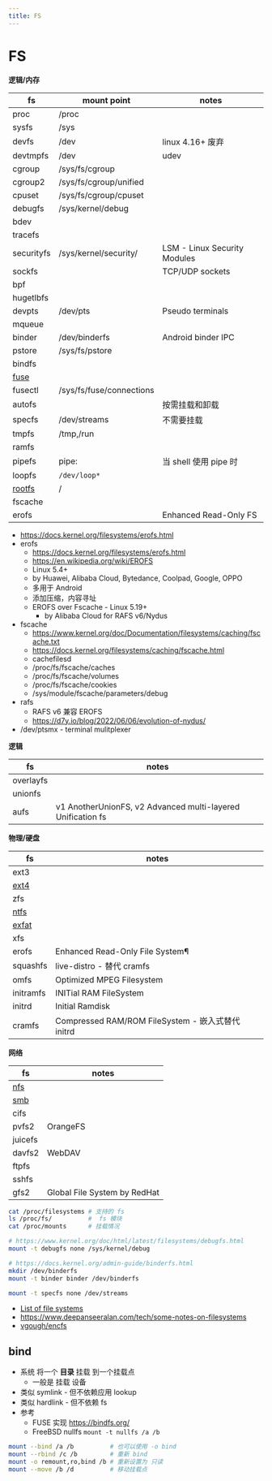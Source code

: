 ```yaml
---
title: FS
---
```


# FS

**逻辑/内存**

| fs         | mount point              | notes                        |
| ---------- | ------------------------ | ---------------------------- |
| proc       | /proc                    |
| sysfs      | /sys                     |
| devfs      | /dev                     | linux 4.16+ 废弃             |
| devtmpfs   | /dev                     | udev                         |
| cgroup     | /sys/fs/cgroup           |
| cgroup2    | /sys/fs/cgroup/unified   |
| cpuset     | /sys/fs/cgroup/cpuset    |
| debugfs    | /sys/kernel/debug        |
| bdev       |
| tracefs    |
| securityfs | /sys/kernel/security/    | LSM - Linux Security Modules |
| sockfs     |                          | TCP/UDP sockets              |
| bpf        |
| hugetlbfs  |
| devpts     | /dev/pts                 | Pseudo terminals             |
| mqueue     |
| binder     | /dev/binderfs            | Android binder IPC           |
| pstore     | /sys/fs/pstore           |
| bindfs     |
| [fuse]     |
| fusectl    | /sys/fs/fuse/connections |
| autofs     |                          | 按需挂载和卸载               |
| specfs     | /dev/streams             | 不需要挂载                   |
| tmpfs      | /tmp,/run                |
| ramfs      |
| pipefs     | pipe:                    | 当 shell 使用 pipe 时        |
| loopfs     | `/dev/loop*`             |
| [rootfs]   | /                        |
| fscache    |
| erofs      |                          | Enhanced Read-Only FS        |

- https://docs.kernel.org/filesystems/erofs.html
- erofs
  - https://docs.kernel.org/filesystems/erofs.html
  - https://en.wikipedia.org/wiki/EROFS
  - Linux 5.4+
  - by Huawei, Alibaba Cloud, Bytedance, Coolpad, Google, OPPO
  - 多用于 Android
  - 添加压缩，内容寻址
  - EROFS over Fscache - Linux 5.19+
    - by Alibaba Cloud for RAFS v6/Nydus
- fscache
  - https://www.kernel.org/doc/Documentation/filesystems/caching/fscache.txt
  - https://docs.kernel.org/filesystems/caching/fscache.html
  - cachefilesd
  - /proc/fs/fscache/caches
  - /proc/fs/fscache/volumes
  - /proc/fs/fscache/cookies
  - /sys/module/fscache/parameters/debug
- rafs
  -  RAFS v6 兼容 EROFS
  - https://d7y.io/blog/2022/06/06/evolution-of-nydus/
- /dev/ptsmx - terminal mulitplexer

**逻辑**

| fs        | notes                                                       |
| --------- | ----------------------------------------------------------- |
| overlayfs |
| unionfs   |
| aufs      | v1 AnotherUnionFS, v2 Advanced multi-layered Unification fs |

**物理/硬盘**

| fs        | notes                                             |
| --------- | ------------------------------------------------- |
| ext3      |
| [ext4]    |
| zfs       |
| [ntfs]    |
| [exfat]   |
| xfs       |
| erofs     | Enhanced Read-Only File System¶                   |
| squashfs  | live-distro - 替代 cramfs                         |
| omfs      | Optimized MPEG Filesystem                         |
| initramfs | INITial RAM FileSystem                            |
| initrd    | Initial Ramdisk                                   |
| cramfs    | Compressed RAM/ROM FileSystem - 嵌入式替代 initrd |

**网络**

| fs      | notes                        |
| ------- | ---------------------------- |
| [nfs]   |
| [smb]   |
| cifs    |
| pvfs2   | OrangeFS                     |
| juicefs |
| davfs2  | WebDAV                       |
| ftpfs   |
| sshfs   |
| gfs2    | Global File System by RedHat |

[ext4]: ./ext4.md
[ntfs]: ./ntfs.md
[exfat]: ./exfat.md
[nfs]: ./nfs.md
[smb]: ./smb.md
[fuse]: ./fuse.md
[rootfs]: ./rootfs.md

```sh
cat /proc/filesystems # 支持的 fs
ls /proc/fs/          #  fs 模块
cat /proc/mounts      # 挂载情况

# https://www.kernel.org/doc/html/latest/filesystems/debugfs.html
mount -t debugfs none /sys/kernel/debug

# https://docs.kernel.org/admin-guide/binderfs.html
mkdir /dev/binderfs
mount -t binder binder /dev/binderfs

mount -t specfs none /dev/streams
```

- [List of file systems](https://en.wikipedia.org/wiki/List_of_file_systems)
- https://www.deepanseeralan.com/tech/some-notes-on-filesystems
- [vgough/encfs](https://github.com/vgough/encfs)

## bind

- 系统 将一个 **目录** 挂载 到一个挂载点
  - 一般是 挂载 设备
- 类似 symlink - 但不依赖应用 lookup
- 类似 hardlink - 但不依赖 fs
- 参考
  - FUSE 实现 https://bindfs.org/
  - FreeBSD nullfs `mount -t nullfs /a /b`

```bash
mount --bind /a /b          # 也可以使用 -o bind
mount --rbind /c /b         # 重新 bind
mount -o remount,ro,bind /b # 重新设置为 只读
mount --move /b /d          # 移动挂载点
```
